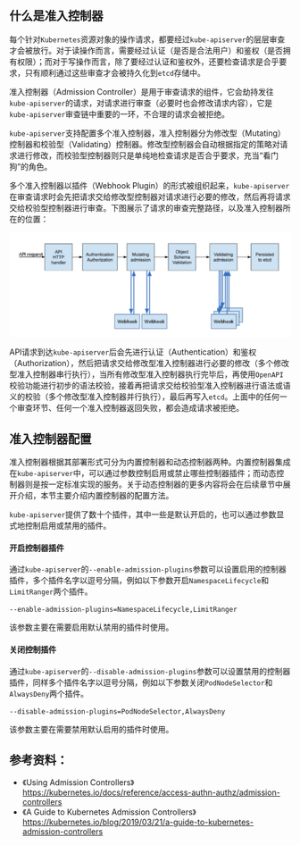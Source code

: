## 什么是准入控制器
每个针对`Kubernetes`资源对象的操作请求，都要经过`kube-apiserver`的层层审查才会被放行。对于读操作而言，需要经过认证（是否是合法用户）和鉴权（是否拥有权限）；而对于写操作而言，除了要经过认证和鉴权外，还要检查请求是合乎要求，只有顺利通过这些审查才会被持久化到`etcd`存储中。

准入控制器（Admission Controller）是用于审查请求的组件，它会劫持发往`kube-apiserver`的请求，对请求进行审查（必要时也会修改请求内容），它是`kube-apiserver`审查链中重要的一环，不合理的请求会被拒绝。

`kube-apiserver`支持配置多个准入控制器，准入控制器分为修改型（Mutating）控制器和校验型（Validating）控制器。修改型控制器会自动根据指定的策略对请求进行修改，而校验型控制器则只是单纯地检查请求是否合乎要求，充当“看门狗”的角色。

多个准入控制器以插件（Webhook Plugin）的形式被组织起来，`kube-apiserver`在审查请求时会先把请求交给修改型控制器对请求进行必要的修改，然后再将请求交给校验型控制器进行审查。下图展示了请求的审查完整路径，以及准入控制器所在的位置：

![](images/admission-controller-phases.png)

API请求到达`kube-apiserver`后会先进行认证（Authentication）和鉴权（Authorization），然后把请求交给修改型准入控制器进行必要的修改（多个修改型准入控制器串行执行），当所有修改型准入控制器执行完毕后，再使用`OpenAPI` 校验功能进行初步的语法校验，接着再把请求交给校验型准入控制器进行语法或语义的校验（多个修改型准入控制器并行执行），最后再写入`etcd`。上面中的任何一个审查环节、任何一个准入控制器返回失败，都会造成请求被拒绝。

## 准入控制器配置

准入控制器根据其部署形式可分为内置控制器和动态控制器两种。内置控制器集成在`kube-apiserver`中，可以通过参数控制启用或禁止哪些控制器插件；而动态控制器则是按一定标准实现的服务。关于动态控制器的更多内容将会在后续章节中展开介绍，本节主要介绍内置控制器的配置方法。

`kube-apiserver`提供了数十个插件，其中一些是默认开启的，也可以通过参数显式地控制启用或禁用的插件。

#### 开启控制器插件
通过`kube-apiserver`的`--enable-admission-plugins`参数可以设置启用的控制器插件，多个插件名字以逗号分隔，例如以下参数开启`NamespaceLifecycle`和`LimitRanger`两个插件。
```
--enable-admission-plugins=NamespaceLifecycle,LimitRanger
```

该参数主要在需要启用默认禁用的插件时使用。

#### 关闭控制插件
通过`kube-apiserver`的`--disable-admission-plugins`参数可以设置禁用的控制器插件，同样多个插件名字以逗号分隔，例如以下参数关闭`PodNodeSelector`和`AlwaysDeny`两个插件。
```
--disable-admission-plugins=PodNodeSelector,AlwaysDeny
```
该参数主要在需要禁用默认启用的插件时使用。

## 参考资料：
- 《Using Admission Controllers》 https://kubernetes.io/docs/reference/access-authn-authz/admission-controllers
- 《A Guide to Kubernetes Admission Controllers》https://kubernetes.io/blog/2019/03/21/a-guide-to-kubernetes-admission-controllers